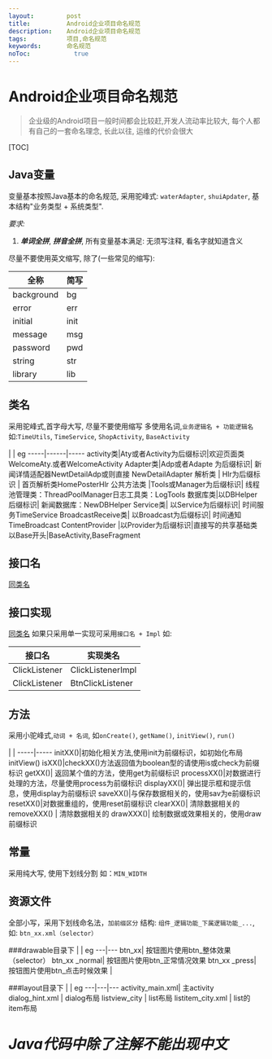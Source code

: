 ```yaml
---
layout:         post
title:          Android企业项目命名规范
description:    Android企业项目命名规范
tags:           项目,命名规范
keywords:       命名规范
noToc: 			  true
---
```


# Android企业项目命名规范
>企业级的Android项目一般时间都会比较赶,开发人流动率比较大, 每个人都有自己的一套命名理念, 长此以往, 运维的代价会很大

[TOC]

## Java变量
变量基本按照Java基本的命名规范, 采用驼峰式: `waterAdapter`, `shuiApdater`, 基本结构"业务类型 + 系统类型". 

*要求:*
1. ***单词全拼***, ***拼音全拼***, 所有变量基本满足: 无须写注释, 看名字就知道含义

尽量不要使用英文缩写, 除了(一些常见的缩写):

全称  |  简写
----- |-----
background | bg
error | err
initial| init
message|msg
password|pwd
string|str
library|lib

## 类名
采用驼峰式,首字母大写, 尽量不要使用缩写
多使用名词,`业务逻辑名 + 功能逻辑名`
如:`TimeUtils`, `TimeService`, `ShopActivity`, `BaseActivity`

 | | eg
  -----|------|-----
activity类|Aty或者Activity为后缀标识|欢迎页面类WelcomeAty.或者WelcomeActivity
Adapter类|Adp或者Adapte 为后缀标识| 新闻详情适配器NewtDetailAdp或则直接   NewDetailAdapter
解析类 | Hlr为后缀标识 | 首页解析类HomePosterHlr
公共方法类 |Tools或Manager为后缀标识| 线程池管理类：ThreadPoolManager日志工具类：LogTools
数据库类|以DBHelper后缀标识| 新闻数据库：NewDBHelper
Service类| 以Service为后缀标识| 时间服务TimeService
BroadcastReceive类| 以Broadcast为后缀标识| 时间通知TimeBroadcast
ContentProvider |以Provider为后缀标识|直接写的共享基础类
以Base开头|BaseActivity,BaseFragment

## 接口名
[同类名]()

## 接口实现
[同类名]()
如果只采用单一实现可采用`接口名 + Impl`
如:

接口名 |  实现类名
----|----
ClickListener| ClickListenerImpl
ClickListener| BtnClickListener

## 方法
采用小驼峰式,`动词 + 名词`, 如`onCreate()`, `getName()`, `initView()`, `run()`

 | | 
 -----|-----
initXX()|初始化相关方法,使用init为前缀标识，如初始化布局initView()
isXX()|checkXX()方法返回值为boolean型的请使用is或check为前缀标识
getXX()| 返回某个值的方法，使用get为前缀标识
processXX()|对数据进行处理的方法，尽量使用process为前缀标识
displayXX()| 弹出提示框和提示信息，使用display为前缀标识
saveXX()|与保存数据相关的，使用sav为e前缀标识
resetXX()|对数据重组的，使用reset前缀标识
clearXX()| 清除数据相关的
removeXXX() | 清除数据相关的
drawXXX()| 绘制数据或效果相关的，使用draw前缀标识

## 常量
采用纯大写, 使用下划线分割
如：`MIN_WIDTH`

## 资源文件
全部小写，采用下划线命名法，`加前缀区分`
结构: `组件_逻辑功能_下属逻辑功能_...`, 如: `btn_xx.xml（selector）`

###drawable目录下
| | eg
---|---
btn_xx| 按钮图片使用btn_整体效果（selector）
btn_xx _normal| 按钮图片使用btn_正常情况效果
btn_xx _press| 按钮图片使用btn_点击时候效果
 | 
 
###layout目录下
| | eg
---|---|---
activity_main.xml| 主activity
dialog_hint.xml | dialog布局
listview_city | list布局
listitem_city.xml | list的item布局


# ***Java代码中除了注解不能出现中文***

